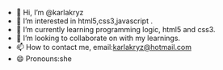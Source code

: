 - 👋 Hi, I’m @karlakryz
- 👀 I’m interested in html5,css3,javascript .
- 🌱 I’m currently learning programming logic, html5 and css3.
- 💞️ I’m looking to collaborate on  with my learnings.
- 📫 How to contact me, email:karlakryz@hotmail.com
- 😄 Pronouns:she


<!---
karlakryz/karlakryz is a ✨ special ✨ repository because its `README.md` (this file) appears on your GitHub profile.
You can click the Preview link to take a look at your changes.
--->
